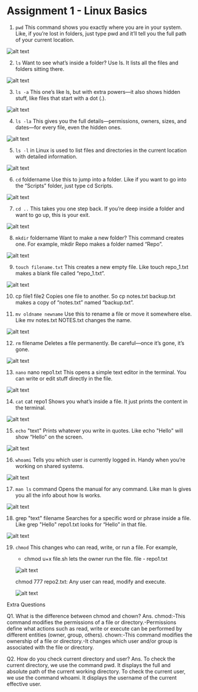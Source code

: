 # Assignment 1 - Linux Basics

1. `pwd`  This command shows you exactly where you are in your system. Like, if you’re lost in folders, just type pwd and it’ll tell you the full path of your current location. 

![alt text](pwd.jpg)

2. `ls` Want to see what’s inside a folder? Use ls. It lists all the files and folders sitting there.

![alt text](ls.jpg)

3. `ls -a` This one’s like ls, but with extra powers—it also shows hidden stuff, like files that start with a dot (.).

![alt text](ls-a.jpg)

4. `ls -la` This gives you the full details—permissions, owners, sizes, and dates—for every file, even the hidden ones.

![alt text](<WhatsApp Image 2025-09-10 at 20.22.20_9bfb496c.jpg>)

5. `ls -l` in Linux is used to list files and directories in the current location with detailed information.

![alt text](<WhatsApp Image 2025-09-10 at 19.39.44_ea9bfa84.jpg>)

6. `cd` foldername Use this to jump into a folder. Like if you want to go into the “Scripts” folder, just type cd Scripts.

![alt text](<WhatsApp Image 2025-09-10 at 19.39.45_94f1403c.jpg>)

7. `cd ..` This takes you one step back. If you’re deep inside a folder and want to go up, this is your exit.

![alt text](<WhatsApp Image 2025-09-10 at 19.39.45_b20830bc.jpg>)

8. `mkdir` foldername Want to make a new folder? This command creates one. For example, mkdir Repo makes a folder named “Repo”.

![alt text](<WhatsApp Image 2025-09-10 at 20.32.09_845711dd.jpg>)

9. `touch filename.txt` This creates a new empty file. Like touch repo_1.txt makes a blank file called “repo_1.txt”.

![alt text](<WhatsApp Image 2025-09-10 at 19.39.45_a7a19e3e.jpg>)

10. cp file1 file2 Copies one file to another. So cp notes.txt backup.txt makes a copy of “notes.txt” named “backup.txt”.

11. `mv oldname newname` Use this to rename a file or move it somewhere else. Like mv notes.txt NOTES.txt changes the name.

![alt text](<WhatsApp Image 2025-09-10 at 19.39.45_0b82766e.jpg>)

12. `rm` filename Deletes a file permanently. Be careful—once it’s gone, it’s gone.

![alt text](<WhatsApp Image 2025-09-10 at 19.39.45_f7af6b71.jpg>)

13. `nano` nano repo1.txt This opens a simple text editor in the terminal. You can write or edit stuff directly in the file.

![alt text](<WhatsApp Image 2025-09-10 at 19.39.45_eca29284.jpg>)
 
14. `cat` cat repo1 Shows you what’s inside a file. It just prints the content in the terminal.

![alt text](<WhatsApp Image 2025-09-10 at 19.39.45_7a6001e2.jpg>)

15. `echo` "text" Prints whatever you write in quotes. Like echo "Hello" will show “Hello” on the screen.

![alt text](<WhatsApp Image 2025-09-10 at 19.39.44_27e4d670.jpg>)

16. `whoami` Tells you which user is currently logged in. Handy when you’re working on shared systems.

![alt text](<WhatsApp Image 2025-09-10 at 19.39.44_f52c1842.jpg>)

17. `man ls` command Opens the manual for any command. Like man ls gives you all the info about how ls works.

![alt text](<WhatsApp Image 2025-09-10 at 19.39.44_0844a4ff.jpg>)

18. grep "text" filename Searches for a specific word or phrase inside a file. Like grep "Hello" repo1.txt looks for “Hello” in that file.

![alt text](<WhatsApp Image 2025-09-10 at 19.39.44_3ce763f2.jpg>)

19. `chmod` This changes who can read, write, or run a file. For example, 
     * chmod u+x file.sh lets the owner run the file.
       file - repo1.txt

    ![alt text](<WhatsApp Image 2025-09-10 at 19.39.45_f7af6b71-2.jpg>)

     chmod 777 repo2.txt: Any user can read, modify and execute.

     ![alt text](<WhatsApp Image 2025-09-10 at 20.28.35_6bd0bdf9.jpg>)
 

Extra Questions

Q1. What is the difference between chmod and chown?
 Ans. chmod:-This command modifies the permissions of a file or directory.-Permissions define what actions such as read, write or execute can be performed by
 different entities (owner, group, others).
 chown:-This command modifies the ownership of a file or directory.-It changes which user and/or group is associated with the file or directory.

 
 Q2. How do you check current directory and user?
 Ans. To check the current directory, we use the command pwd. It displays the full and
 absolute path of the current working directory.
 To check the current user, we use the command whoami. It displays the username of the
 current effective user.